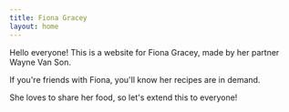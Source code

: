 ```yaml
---
title: Fiona Gracey
layout: home
---
```


Hello everyone! This is a website for Fiona Gracey, made by her partner Wayne Van Son.

If you're friends with Fiona, you'll know her recipes are in demand.

She loves to share her food, so let's extend this to everyone!
